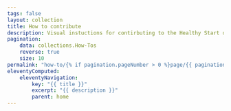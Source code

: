 ```yaml
---
tags: false
layout: collection
title: How to contribute
description: Visual instuctions for contirbuting to the Healthy Start design history, you can contribute by writing a blog on anything from design iterations to adding some findings from user research
pagination:
    data: collections.How-Tos
    reverse: true
    size: 10
permalink: "how-to/{% if pagination.pageNumber > 0 %}page/{{ pagination.pageNumber + 1 }}{% endif %}/"
eleventyComputed:
    eleventyNavigation:
        key: "{{ title }}"
        excerpt: "{{ description }}"
        parent: home
---
```


